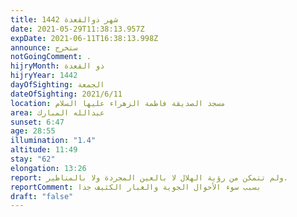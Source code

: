 ```yaml
---
title: شهر ذوالقعدة 1442
date: 2021-05-29T11:38:13.957Z
expDate: 2021-06-11T16:38:13.998Z
announce: ستخرج
notGoingComment: .
hijryMonth: ذو القعدة
hijryYear: 1442
dayOfSighting: الجمعة
dateOfSighting: 2021/6/11
location: مسجد الصديقة فاطمة الزهراء عليها السلام
area: عبدالله المبارك
sunset: 6:47
age: 28:55
illumination: "1.4"
altitude: 11:49
stay: "62"
elongation: 13:26
report: ولم تتمكن من رؤية الهلال لا بالعين المجردة ولا بالمناظير.
reportComment: بسبب سوء الأحوال الجوية والغبار الكثيف جدا
draft: "false"
---
```

